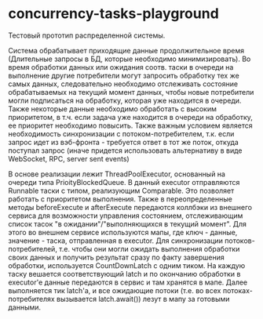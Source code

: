 # concurrency-tasks-playground

Тестовый прототип распределенной системы.

Система обрабатывает приходящие данные продолжительное время (Длительные запросы в БД, которые необходимо минимизировать). 
Во время обработки данных или ожидания соотв. таски в очереди на выполнение другие потребители могут запросить обработку тех же самых данных, 
следовательно необходимо отслеживать состояние обрабатываемых на текущий момент данных, 
чтобы новые потребители могли подписаться на обработку, которая уже находится в очереди.
Также некоторые данные необходимо обработать с высоким приоритетом, 
в т.ч. если задача уже находится в очереди на обработку, ее приоритет необходимо повысить.
Также важным условием является необходимость синхронизации с потоком-потребителем, 
т.к. если запрос идет из вэб-фронта - требуется ответ в тот же поток, откуда поступал запрос 
(иначе придется использовать альтернативу в виде WebSocket, RPC, server sent events)

В основе реализации лежит ThreadPoolExecutor, основанный на очереди типа PrioityBlockedQueue. 
В данный executor отправляются Runnable таски с типом, реализующим Comparable. Это позволяет работать с приоритетом выполнения. 
Также в переопределенные методы beforeExecute и afterExecute передаются коллбэки из внешнего сервиса для возможности управления состоянием, 
отслеживающим список тасок "в ожидании"/"выполняющихся в текущий момент". Для этого во внешнем сервисе используются мапы, 
где ключ - данные, значение - таска, отправленная в executor. Для синхронизации потоков-потребителей, 
т.е. чтобы они могли ожидать выполнения обработки своих данных и получить результат сразу по факту завершения обработки, используется CountDownLatch с одним тиком. 
На каждую таску вешается соответствующий latch и по окончанию обработки в executor'e данные передаются в сервис и там хранятся в мапе. 
Далее выполняется тик latch'a, и все ожидающие потоки (т.е. во всех потоках-потребителях вызывается latch.await()) лезут в мапу за готовыми данными. 
